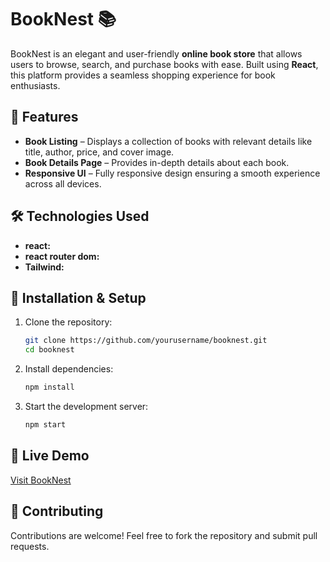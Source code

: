 # BookNest 📚

BookNest is an elegant and user-friendly **online book store** that allows users to browse, search, and purchase books with ease. Built using **React**, this platform provides a seamless shopping experience for book enthusiasts.

## 🚀 Features

- **Book Listing** – Displays a collection of books with relevant details like title, author, price, and cover image.
- **Book Details Page** – Provides in-depth details about each book.
- **Responsive UI** – Fully responsive design ensuring a smooth experience across all devices.

## 🛠️ Technologies Used

- **react:** 
- **react router dom:** 
- **Tailwind:**

## 📂 Installation & Setup

1. Clone the repository:
   ```bash
   git clone https://github.com/yourusername/booknest.git
   cd booknest
   ```
2. Install dependencies:
   ```bash
   npm install
   ```
3. Start the development server:
   ```bash
   npm start
   ```

## 🔗 Live Demo
[Visit BookNest](https://booknest768.netlify.app/)

## 🙌 Contributing
Contributions are welcome! Feel free to fork the repository and submit pull requests.